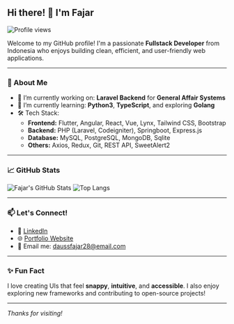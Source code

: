 ## Hi there! 👋 I'm Fajar

![Profile views](https://visitor-badge.laobi.icu/badge?page_id=daussfajar.daussfajar&left_color=blue&right_color=green)

Welcome to my GitHub profile! I'm a passionate **Fullstack Developer** from Indonesia who enjoys building clean, efficient, and user-friendly web applications.

---

### 🚀 About Me

- 🔭 I’m currently working on: **Laravel Backend** for **General Affair Systems**
- 🌱 I’m currently learning: **Python3**, **TypeScript**, and exploring **Golang**
- 🛠️ Tech Stack:
  - **Frontend:** Flutter, Angular, React, Vue, Lynx, Tailwind CSS, Bootstrap
  - **Backend:** PHP (Laravel, Codeigniter), Springboot, Express.js
  - **Database:** MySQL, PostgreSQL, MongoDB, Sqlite
  - **Others:** Axios, Redux, Git, REST API, SweetAlert2

---

### 📈 GitHub Stats

![Fajar's GitHub Stats](https://github-readme-stats.vercel.app/api?username=daussfajar&show_icons=true&theme=radical)
![Top Langs](https://github-readme-stats.vercel.app/api/top-langs/?username=daussfajar&layout=compact&theme=radical)
<!--![GitHub Streak](https://streak-stats.demolab.com?user=daussfajar&theme=radical&hide_border=true)-->

---

### 📫 Let's Connect!

- 💼 [LinkedIn](https://www.linkedin.com/in/daussfajar28/)
- 🌐 [Portfolio Website](https://daussfajar.github.io/)
- 📧 Email me: daussfajar28@email.com

---

### ✨ Fun Fact

I love creating UIs that feel **snappy**, **intuitive**, and **accessible**. I also enjoy exploring new frameworks and contributing to open-source projects!

---

_Thanks for visiting!_
